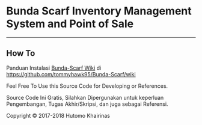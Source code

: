# Bunda Scarf Inventory Management System and Point of Sale

----------------
How To
----------------
Panduan Instalasi [Bunda-Scarf Wiki](https://github.com/tommyhawk95/Bunda-Scarf) di https://github.com/tommyhawk95/Bunda-Scarf/wiki

Feel Free To Use this Source Code for Developing or References.

Source Code Ini Gratis, Silahkan Dipergunakan untuk keperluan Pengembangan, Tugas Akhir/Skripsi, dan juga sebagai Referensi.

Copyright © 2017-2018 Hutomo Khairinas
